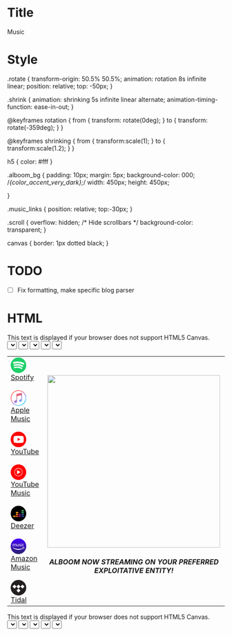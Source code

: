 
# Title
Music

# Style
.rotate {
transform-origin: 50.5% 50.5%;
animation: rotation 8s infinite linear;
position: relative;
top: -50px;
}

.shrink {
animation: shrinking 5s infinite linear alternate;
animation-timing-function: ease-in-out;
}

@keyframes rotation {
from {
transform: rotate(0deg);
}
to {
transform: rotate(-359deg);
}
}

@keyframes shrinking {
from {
transform:scale(1);
}
to {
transform:scale(1.2);
}
}

h5 { color: #fff }

.alboom_bg {
padding: 10px;
margin: 5px;
background-color: 000; /*{color_accent_very_dark};*/
width: 450px;
height: 450px;

}

.music_links {
position: relative;
top:-30px;
}

.scroll {
  overflow: hidden; /* Hide scrollbars */
  background-color: transparent;
}

canvas {
    border: 1px dotted black;
}

# TODO
- [ ] Fix formatting, make specific blog parser

# HTML
<script src="https://cdn.jsdelivr.net/npm/@tonaljs/tonal/browser/tonal.min.js"></script>
<script>
  console.log(Tonal.Key.minorKey("Ab"));
</script>
<canvas id="canvas" width="900" height="200">
            This text is displayed if your browser does not support HTML5 Canvas.
</canvas>
<br />
<select id="selectKey">
</select>

<select id="selectScale">
</select>

<select id="selectRoot">
</select>

<select id="selectArp">
</select>

<select id="selectTuning">
</select>

<table class="container">
<tr class="table-row">
<td class="table-cell">
	
	
<div class="music_links">
   <a href="https://open.spotify.com/album/61iNqab7vq1ZEKf9eAYiKU" target="_blank" rel="noopener noreferrer" aria-label="Listen to Monk's Evil Lair by Monk's Evil Lair on Spotify" data-test-id="link" class="css-1spf6ft">
      <div class="css-u4eldh">
         <svg width="36" height="36" viewBox="0 0 45 45">
            <path style="fill:#1dd069" d="M45.71,23.22a22.5,22.5,0,1,0-6.59,15.91,22.5,22.5,0,0,0,6.59-15.91Z" transform="translate(-0.71 -0.73)"></path>
            <path style="fill:#fff" d="M38.46,16.7a25.43,25.43,0,0,0-2.34-1.21q-1.18-.53-2.44-1A37.88,37.88,0,0,0,27.5,13a46.8,46.8,0,0,0-6.33-.59q-1.3,0-2.6,0t-2.6.16c-.83.08-1.64.17-2.43.29s-1.61.27-2.41.46l-1,.24c-.32.09-.66.18-1,.28A2.44,2.44,0,0,0,8,14.74a2.53,2.53,0,0,0,1.37,3.86,2.46,2.46,0,0,0,.72.1,2.84,2.84,0,0,0,.71-.1l.23-.06c.56-.15,1.11-.3,1.67-.42.86-.19,1.73-.33,2.6-.43s1.77-.18,2.65-.22,1.55-.06,2.32-.05,1.54,0,2.32.08,1.49.11,2.23.2,1.46.19,2.19.32c1.06.19,2.1.41,3.12.69a27.65,27.65,0,0,1,3,1q.75.3,1.46.65c.47.23.94.48,1.42.75a2.58,2.58,0,0,0,1.27.34,2.51,2.51,0,0,0,2.19-1.27,2.57,2.57,0,0,0,.33-1.26v-.06s0-.07,0-.13a3,3,0,0,0-.05-.36,2.45,2.45,0,0,0-.45-1,2.73,2.73,0,0,0-.8-.69Z" transform="translate(-0.71 -0.73)"></path>
            <path style="fill:#fff" d="M29.87,21.55a33.53,33.53,0,0,0-5.77-1.3A34.39,34.39,0,0,0,18.19,20c-.94,0-1.86.11-2.77.22s-1.82.27-2.74.47l-1.11.27-1.08.31A2.08,2.08,0,0,0,9.43,22,2.22,2.22,0,0,0,9,23.23a2.15,2.15,0,0,0,.35,1.25,2.18,2.18,0,0,0,1,.83,2.15,2.15,0,0,0,.78.16,2.51,2.51,0,0,0,.75-.11,24.79,24.79,0,0,1,3.61-.78,28.69,28.69,0,0,1,3.87-.27c1,0,2,0,2.91.14s1.87.22,2.81.4a28.37,28.37,0,0,1,3.54.9A23.34,23.34,0,0,1,32,27.12c.35.18.69.37,1,.57l.38.21a2.25,2.25,0,0,0,1.64.24,2.15,2.15,0,0,0,1.33-1,2.23,2.23,0,0,0,.25-1.67,2.14,2.14,0,0,0-1-1.33h0L35.38,24a25.6,25.6,0,0,0-2.69-1.39,27.9,27.9,0,0,0-2.82-1.07Z" transform="translate(-0.71 -0.73)"></path>
            <path style="fill:#fff" d="M24.13,27.42a30.78,30.78,0,0,0-4.36-.34h0l-.91,0c-.69,0-1.39.07-2,.12-.88.07-1.76.19-2.64.33s-1.75.31-2.61.51l-.22.06h0l-.25.08a1.79,1.79,0,0,0-.92.82A1.88,1.88,0,0,0,10,30.27a1.79,1.79,0,0,0,1.78,1.47l.4,0,.35-.07q1.55-.34,3.12-.56c1-.14,2.09-.23,3.15-.28q1.22,0,2.44,0t2.42.25a21.3,21.3,0,0,1,3.8.93A19.6,19.6,0,0,1,31,33.66h0l.06,0,.36.2a1.84,1.84,0,0,0,1.85-3.14,3.57,3.57,0,0,0-.36-.24l0,0h0a22.77,22.77,0,0,0-2.16-1.14,23.32,23.32,0,0,0-2.27-.9,25.39,25.39,0,0,0-4.26-1Z" transform="translate(-0.71 -0.73)"></path>
         </svg>
         <div class="css-2b3un8">Spotify</div>
      </div>
   </a>
   </br><a href="https://geo.music.apple.com/mx/album/_/1551482411?mt=1&amp;app=music&amp;ls=1&amp;at=1000lHKX" target="_blank" rel="noopener noreferrer" aria-label="Listen to Monk's Evil Lair by Monk's Evil Lair on Apple Music" data-test-id="link" class="css-1spf6ft">
      <div class="css-u4eldh">
         <svg width="36" height="36" viewBox="0 0 40 40">
            <path d="M20 40C31.0457 40 40 31.0457 40 20C40 8.9543 31.0457 4.47165e-06 20 4.47165e-06C8.95431 4.47165e-06 -8.53819e-06 8.9543 -8.53819e-06 20C-8.53819e-06 31.0457 8.95431 40 20 40Z" fill="url(#paint0_linear_apple-music-icon-circle-apple-music-circle-icon)"></path>
            <g opacity="0.192" filter="url(#filter0_f-apple-music-circle-icon)">
               <path d="M61.9713 2.26772e-07C45.5355 0.000108324 29.7729 6.52924 18.1511 18.1511C6.52924 29.7729 0.000108324 45.5355 2.26772e-07 61.9713C0.000107682 78.407 6.52924 94.1696 18.1511 105.791C29.7729 117.413 45.5355 123.942 61.9713 123.943C78.407 123.942 94.1696 117.413 105.791 105.791C117.413 94.1696 123.942 78.407 123.943 61.9713C123.942 45.5355 117.413 29.7729 105.791 18.1511C94.1696 6.52924 78.407 0.000107682 61.9713 2.26772e-07V2.26772e-07ZM93.0307 12.2988C94.4959 12.2975 95.572 13.1197 95.9905 14.5618C96.1364 15.0642 96.1721 24.2661 96.1346 51.2079L96.0851 87.1831L95.7071 88.5248C94.4242 93.0876 91.2913 96.3176 86.8536 97.65C83.7175 98.5916 79.1347 98.9411 76.8839 98.4106C74.8804 97.9384 73.4284 97.1012 71.8394 95.5028C69.5281 93.1778 68.5033 90.8026 68.498 87.763C68.4956 86.0628 68.7969 84.7828 69.6024 83.0752C70.7413 80.6608 72.2152 79.2073 74.8689 77.8807C76.9938 76.8185 78.8933 76.2679 84.4429 75.1087C88.0903 74.3468 88.9785 74.02 89.6894 73.1752C90.6669 72.0135 90.6454 72.445 90.5953 54.0366C90.5519 38.0433 90.5342 37.1645 90.2433 36.7205C89.8119 36.0622 88.9128 35.7224 87.9626 35.8583C86.9533 36.0025 51.0662 43.2637 50.1709 43.5047C49.176 43.7726 48.4558 44.5638 48.2244 45.6425C48.088 46.279 48.034 53.3359 48.0331 70.7126C48.0319 97.4009 48.0536 96.7956 46.9866 99.6319C46.6821 100.441 46.1363 101.556 45.7736 102.11C44.857 103.509 43.0949 105.211 41.7248 106.022C38.4476 107.961 32.0395 108.958 28.6169 108.061C24.9907 107.111 22.297 104.643 21.0827 101.159C20.5008 99.4899 20.3639 96.7434 20.7721 94.9087C21.1993 92.9886 22.1877 91.1594 23.5217 89.8193C25.8713 87.4589 28.6485 86.3616 36.1264 84.8386C37.7406 84.5098 39.4056 84.1276 39.8268 83.9894C40.7154 83.6977 41.6791 82.7819 42.1134 81.8161C42.3989 81.1813 42.4203 79.6312 42.4996 52.9689L42.5835 24.7925L42.9756 23.9965C43.4386 23.0563 44.4146 22.171 45.3992 21.7984C46.0355 21.5577 83.3052 13.9608 89.628 12.7831C91.0577 12.5167 92.5889 12.2992 93.0307 12.2988H93.0307Z" transform="translate(3.75378 3.72998) scale(0.264583)" fill="black"></path>
            </g>
            <path d="M69.2409 0C50.8771 0 33.2654 7.29501 20.2802 20.2802C7.29501 33.2654 0 50.8771 0 69.2409C0 87.6048 7.29501 105.216 20.2802 118.202C33.2654 131.187 50.8771 138.482 69.2409 138.482C78.3338 138.482 87.3376 136.691 95.7383 133.211C104.139 129.732 111.772 124.631 118.202 118.202C124.631 111.772 129.732 104.139 133.211 95.7383C136.691 87.3376 138.482 78.3338 138.482 69.2409C138.482 60.1481 136.691 51.1443 133.211 42.7436C129.732 34.3429 124.631 26.7098 118.202 20.2802C111.772 13.8506 104.139 8.75034 95.7383 5.27065C87.3376 1.79097 78.3338 0 69.2409 0V0ZM100.3 19.5685C101.766 19.5672 102.842 20.3894 103.26 21.8315C103.406 22.3339 103.442 31.5358 103.404 58.4776L103.355 94.4528L102.977 95.7945C101.694 100.357 98.5609 103.587 94.1232 104.92C90.9872 105.861 86.4043 106.211 84.1535 105.68C82.1501 105.208 80.698 104.371 79.1091 102.772C76.7978 100.447 75.773 98.0723 75.7677 95.0327C75.7654 93.3325 76.0666 92.0525 76.872 90.3449C78.0109 87.9305 79.4849 86.4769 82.1386 85.1504C84.2635 84.0882 86.163 83.5375 91.7126 82.3783C95.36 81.6165 96.2482 81.2897 96.9591 80.4449C97.9366 79.2832 97.9151 79.7147 97.865 61.3063C97.8215 45.313 97.8039 44.4342 97.513 43.9902C97.0816 43.3319 96.1825 42.9921 95.2323 43.128C94.2229 43.2722 58.3358 50.5333 57.4406 50.7744C56.4456 51.0423 55.7254 51.8335 55.4941 52.9122C55.3576 53.5487 55.3037 60.6056 55.3028 77.9823C55.3016 104.671 55.3233 104.065 54.2563 106.902C53.9518 107.711 53.406 108.826 53.0433 109.38C52.1266 110.778 50.3646 112.481 48.9945 113.291C45.7172 115.23 39.3092 116.228 35.8866 115.331C32.2603 114.381 29.5667 111.912 28.3524 108.429C27.7705 106.76 27.6336 104.013 28.0417 102.178C28.4689 100.258 29.4574 98.4291 30.7913 97.089C33.1409 94.7285 35.9181 93.6313 43.3961 92.1083C45.0103 91.7795 46.6753 91.3973 47.0965 91.2591C47.985 90.9674 48.9488 90.0516 49.3831 89.0858C49.6685 88.451 49.6899 86.9009 49.7693 60.2386L49.8531 32.0622L50.2453 31.2661C50.7083 30.326 51.6843 29.4407 52.6689 29.0681C53.3051 28.8274 90.5748 21.2305 96.8976 20.0528C98.3274 19.7864 99.8585 19.5689 100.3 19.5685Z" transform="translate(1.67999 1.68018) scale(0.264583)" fill="white"></path>
            <defs>
               <filter id="filter0_f-apple-music-circle-icon" x="1.70421" y="1.68041" width="36.8923" height="36.8923" filterUnits="userSpaceOnUse" color-interpolation-filters="sRGB">
                  <feFlood flood-opacity="0" result="BackgroundImageFix"></feFlood>
                  <feBlend mode="normal" in="SourceGraphic" in2="BackgroundImageFix" result="shape"></feBlend>
                  <feGaussianBlur stdDeviation="1.02479" result="effect1_foregroundBlur"></feGaussianBlur>
               </filter>
               <linearGradient id="paint0_linear_apple-music-icon-circle-apple-music-circle-icon" x2="1" gradientUnits="userSpaceOnUse" gradientTransform="translate(24.8821 -7.03194) scale(37.2822) rotate(52.3873)">
                  <stop stop-color="#FF5E50"></stop>
                  <stop offset="0.249038" stop-color="#FE5C6C"></stop>
                  <stop offset="0.376518" stop-color="#E3658A"></stop>
                  <stop offset="0.496954" stop-color="#B87EB0"></stop>
                  <stop offset="0.626674" stop-color="#916CFF"></stop>
                  <stop offset="0.762798" stop-color="#70BCFB" stop-opacity="0.919192"></stop>
                  <stop offset="1" stop-color="#21C7FE"></stop>
               </linearGradient>
            </defs>
         </svg>
         <div class="css-2b3un8">Apple Music</div>
      </div>
   </a>
   </br><a href="https://www.youtube.com/playlist?list=OLAK5uy_ktuVyUkuKQ35FYBVzZ4iXZALGUHZdCKjE" target="_blank" rel="noopener noreferrer" aria-label="Listen to Monk's Evil Lair by Monk's Evil Lair on YouTube" data-test-id="link" class="css-1spf6ft">
      <div class="css-u4eldh">
         <svg width="36" height="36" viewBox="0 0 45 45">
            <defs>
               <style>.youtube-icon-circle-1{fill:red;}.youtube-icon-circle-2{fill:#fff;}</style>
            </defs>
            <circle class="youtube-icon-circle-1" cx="22.5" cy="22.5" r="22.5"></circle>
            <path id="lozenge-path-YouTubeCircleIcon-youtube-circle-icon" class="youtube-icon-circle-2" d="M37.12,16a3.71,3.71,0,0,0-2.61-2.61C32.2,12.73,23,12.73,23,12.73s-9.24,0-11.55.62A3.71,3.71,0,0,0,8.79,16a38.56,38.56,0,0,0-.62,7.11,38.56,38.56,0,0,0,.62,7.11,3.71,3.71,0,0,0,2.61,2.61c2.31.62,11.55.62,11.55.62s9.24,0,11.55-.62a3.71,3.71,0,0,0,2.61-2.61,38.56,38.56,0,0,0,.62-7.11A38.56,38.56,0,0,0,37.12,16Z" transform="translate(0 -0.58)"></path>
            <polygon id="play-polygon-YouTubeCircleIcon-youtube-circle-icon" class="youtube-icon-circle-1" points="20 26.93 27.68 22.5 20 18.07 20 26.93"></polygon>
         </svg>
         <div class="css-2b3un8">YouTube</div>
      </div>
   </a>
   </br><a href="https://music.youtube.com/playlist?list=OLAK5uy_ktuVyUkuKQ35FYBVzZ4iXZALGUHZdCKjE" target="_blank" rel="noopener noreferrer" aria-label="Listen to Monk's Evil Lair by Monk's Evil Lair on YouTube Music" data-test-id="link" class="css-1spf6ft">
      <div class="css-u4eldh">
         <svg width="36" height="36" viewBox="0 0 40 40">
            <rect width="40" height="40" fill="black" fill-opacity="0"></rect>
            <rect width="40" height="40" fill="black" fill-opacity="0"></rect>
            <path d="M20 40C31.0457 40 40 31.0457 40 20C40 8.9543 31.0457 0 20 0C8.9543 0 0 8.9543 0 20C0 31.0457 8.9543 40 20 40Z" fill="#FF0000"></path>
            <rect width="20.9091" height="20.9091" fill="black" fill-opacity="0" transform="translate(9.54541 9.54541)"></rect>
            <path d="M20 10.4636C25.259 10.4636 29.5363 14.7409 29.5363 20C29.5363 25.259 25.259 29.5363 20 29.5363C14.7409 29.5363 10.4636 25.259 10.4636 20C10.4636 14.7409 14.7409 10.4636 20 10.4636ZM20 9.54541C14.225 9.54541 9.54541 14.225 9.54541 20C9.54541 25.775 14.225 30.4545 20 30.4545C25.775 30.4545 30.4545 25.775 30.4545 20C30.4545 14.225 25.775 9.54541 20 9.54541Z" fill="white"></path>
            <path d="M16.3636 25.2275L25.2273 19.7729L16.3636 14.7729V25.2275Z" fill="white"></path>
         </svg>
         <div class="css-2b3un8">YouTube Music</div>
      </div>
   </a>
   </br><a href="https://www.deezer.com/album/204041532" target="_blank" rel="noopener noreferrer" aria-label="Listen to Monk's Evil Lair by Monk's Evil Lair on Deezer" data-test-id="link" class="css-1spf6ft">
      <div class="css-u4eldh">
         <svg width="36" height="36" viewBox="0 0 80 80">
            <circle cx="40" cy="40" r="40" fill="#000000"></circle>
            <path d="M67.3882 22H55.6279V28.8807H67.3882V22Z" fill="#40AB5D"></path>
            <path d="M67.3882 31.54H55.6279V38.4207H67.3882V31.54Z" fill="url(#paint0_linear-deezer-circle-icon)"></path>
            <path d="M67.3882 41.0791H55.6279V47.9598H67.3882V41.0791Z" fill="url(#paint1_linear-deezer-circle-icon)"></path>
            <path d="M24.7602 50.6191H13V57.4998H24.7602V50.6191Z" fill="url(#paint2_linear-deezer-circle-icon)"></path>
            <path d="M38.9604 50.6191H27.2002V57.4998H38.9604V50.6191Z" fill="url(#paint3_linear-deezer-circle-icon)"></path>
            <path d="M53.188 50.6191H41.4277V57.4998H53.188V50.6191Z" fill="url(#paint4_linear-deezer-circle-icon)"></path>
            <path d="M67.3882 50.6191H55.6279V57.4998H67.3882V50.6191Z" fill="url(#paint5_linear-deezer-circle-icon)"></path>
            <path d="M53.188 41.0791H41.4277V47.9598H53.188V41.0791Z" fill="url(#paint6_linear-deezer-circle-icon)"></path>
            <path d="M38.9604 41.0791H27.2002V47.9598H38.9604V41.0791Z" fill="url(#paint7_linear-deezer-circle-icon)"></path>
            <path d="M38.9604 31.54H27.2002V38.4207H38.9604V31.54Z" fill="url(#paint8_linear-deezer-circle-icon)"></path>
            <defs>
               <linearGradient id="paint0_linear-deezer-circle-icon" x1="61.5656" y1="38.4802" x2="61.4551" y2="31.439" gradientUnits="userSpaceOnUse">
                  <stop stop-color="#358C7B"></stop>
                  <stop offset="0.5256" stop-color="#33A65E"></stop>
               </linearGradient>
               <linearGradient id="paint1_linear-deezer-circle-icon" x1="55.455" y1="47.6065" x2="67.5664" y2="41.4354" gradientUnits="userSpaceOnUse">
                  <stop stop-color="#222B90"></stop>
                  <stop offset="1" stop-color="#367B99"></stop>
               </linearGradient>
               <linearGradient id="paint2_linear-deezer-circle-icon" x1="13.0022" y1="54.0622" x2="24.7525" y2="54.0622" gradientUnits="userSpaceOnUse">
                  <stop stop-color="#FF9900"></stop>
                  <stop offset="1" stop-color="#FF8000"></stop>
               </linearGradient>
               <linearGradient id="paint3_linear-deezer-circle-icon" x1="27.2133" y1="54.0622" x2="38.9637" y2="54.0622" gradientUnits="userSpaceOnUse">
                  <stop stop-color="#FF8000"></stop>
                  <stop offset="1" stop-color="#CC1953"></stop>
               </linearGradient>
               <linearGradient id="paint4_linear-deezer-circle-icon" x1="41.4244" y1="54.0622" x2="53.1748" y2="54.0622" gradientUnits="userSpaceOnUse">
                  <stop stop-color="#CC1953"></stop>
                  <stop offset="1" stop-color="#241284"></stop>
               </linearGradient>
               <linearGradient id="paint5_linear-deezer-circle-icon" x1="55.6216" y1="54.0622" x2="67.372" y2="54.0622" gradientUnits="userSpaceOnUse">
                  <stop stop-color="#222B90"></stop>
                  <stop offset="1" stop-color="#3559A6"></stop>
               </linearGradient>
               <linearGradient id="paint6_linear-deezer-circle-icon" x1="40.9606" y1="46.3746" x2="53.6386" y2="42.6673" gradientUnits="userSpaceOnUse">
                  <stop stop-color="#CC1953"></stop>
                  <stop offset="1" stop-color="#241284"></stop>
               </linearGradient>
               <linearGradient id="paint7_linear-deezer-circle-icon" x1="26.7951" y1="42.2303" x2="39.3819" y2="46.8116" gradientUnits="userSpaceOnUse">
                  <stop offset="0.00266984" stop-color="#FFCC00"></stop>
                  <stop offset="0.9999" stop-color="#CE1938"></stop>
               </linearGradient>
               <linearGradient id="paint8_linear-deezer-circle-icon" x1="28.2009" y1="30.4707" x2="37.976" y2="39.4908" gradientUnits="userSpaceOnUse">
                  <stop offset="0.00266984" stop-color="#FFD100"></stop>
                  <stop offset="1" stop-color="#FD5A22"></stop>
               </linearGradient>
            </defs>
         </svg>
         <div class="css-2b3un8">Deezer</div>
      </div>
   </a>
   </br><a href="https://music.amazon.com/albums/B08VGVDP4L?do=play" target="_blank" rel="noopener noreferrer" aria-label="Listen to Monk's Evil Lair by Monk's Evil Lair on Amazon Music" data-test-id="link" class="css-1spf6ft">
      <div class="css-u4eldh">
         <svg width="36" height="36" viewBox="0 0 80 80">
            <path d="M80 40.0593C80.014 30.8026 76.8168 21.8275 70.9535 14.6642C65.0902 7.50095 56.9238 2.59302 47.8465 0.777183C38.7693 -1.03866 29.3432 0.350008 21.1753 4.70643C13.0074 9.06285 6.60339 16.1173 3.05511 24.6671C-0.493172 33.2169 -0.966062 42.7327 1.71706 51.5921C4.40019 60.4515 10.0732 68.1061 17.7689 73.2508C25.4647 78.3955 34.7066 80.7119 43.9192 79.8049C53.1318 78.8979 61.7446 74.8238 68.2892 68.2771C75.7728 60.7911 79.9839 50.6442 80 40.0593Z" fill="url(#paint0_linear-amazon-circle-icon)"></path>
            <path fill-rule="evenodd" clip-rule="evenodd" d="M55.4853 23.0322C55.4269 23.0473 55.3791 23.0831 55.3791 23.1117C55.3791 23.1402 55.3296 23.1794 55.2691 23.1984C54.8033 23.3457 54.3703 24.4278 54.6422 24.7648C54.6727 24.8025 54.7165 24.9217 54.7397 25.0297C54.7628 25.1377 54.8033 25.2261 54.8294 25.2261C54.8555 25.2261 54.9828 25.3099 55.1122 25.4123C55.5604 25.7668 57.0783 25.5629 57.0783 25.1481C57.0783 25.1218 57.1358 25.0229 57.206 24.9283C57.3961 24.6722 57.3596 23.7053 57.1542 23.5623C57.0791 23.5099 57.0167 23.4346 57.0155 23.3949C57.0084 23.1593 55.9559 22.9097 55.4853 23.0322ZM16.57 27.5836C16.4364 27.6091 16.1497 27.6629 15.9327 27.7031C15.5427 27.7751 14.582 28.0688 14.3723 28.1798C14.3127 28.2113 14.0868 28.3249 13.8703 28.432C13.654 28.5391 13.4082 28.6766 13.3241 28.7373C12.8003 29.1163 12.6836 29.079 12.6165 28.5112C12.5602 28.034 12.498 28.0053 11.5186 28.0053H10.7119L10.5917 28.2017C10.474 28.3938 10.4714 28.5222 10.4711 34.0812L10.4709 39.7643L10.6412 39.9267C10.8994 40.1731 12.4678 40.1797 12.7321 39.9356L12.8984 39.7822V35.1666V30.5511L13.0688 30.4304C13.1626 30.3639 13.3537 30.2639 13.4936 30.2082C13.6335 30.1525 13.748 30.0848 13.748 30.0578C13.748 30.0309 13.8368 29.9896 13.9453 29.9664C14.0537 29.9431 14.2381 29.8765 14.3549 29.8185C14.4717 29.7605 14.7038 29.6937 14.8707 29.6703C15.0376 29.6469 15.2911 29.5891 15.4342 29.5416C16.4029 29.2205 17.9938 29.7664 17.9964 30.4209C17.9967 30.4713 18.0445 30.5943 18.1026 30.694C18.1998 30.8606 18.2109 31.2359 18.2388 35.3281C18.263 38.8661 18.2854 39.7971 18.3479 39.8595C18.5019 40.013 20.3002 39.9979 20.4842 39.8417L20.636 39.713L20.6522 35.1437L20.6686 30.5743L20.8203 30.4343C20.9039 30.3571 21.0603 30.2642 21.1682 30.2275C21.2761 30.191 21.4293 30.1111 21.5089 30.0499C21.5886 29.9887 21.6981 29.9387 21.7526 29.9387C21.8069 29.9387 21.9491 29.8866 22.0682 29.823C22.1874 29.7594 22.4191 29.6881 22.5831 29.6646C22.7473 29.641 22.977 29.582 23.0938 29.5332C23.2277 29.4774 23.5416 29.441 23.9434 29.435C25.0646 29.4178 25.5592 29.7606 25.8905 30.7846L26.0371 31.2377L26.0674 35.5376C26.0841 37.9025 26.1205 39.8601 26.1481 39.8878C26.2803 40.0196 28.0992 39.9822 28.2239 39.845C28.3441 39.7128 28.386 31.3817 28.2726 30.1852C28.108 28.4489 25.9171 27.1368 24.0189 27.6378C23.8939 27.6709 23.6051 27.7271 23.3769 27.7629C23.1487 27.7987 22.9029 27.8645 22.8307 27.9093C22.7585 27.954 22.6103 28.0068 22.5015 28.0268C22.2539 28.0721 21.2128 28.5746 20.8484 28.8246C20.3186 29.1882 20.3146 29.1889 20.0833 28.9658C19.9701 28.8565 19.8774 28.7426 19.8774 28.7125C19.8774 28.6307 19.2581 28.0727 19.1188 28.029C19.052 28.0082 18.9554 27.9546 18.9041 27.9099C18.8195 27.8361 18.4361 27.7235 17.7837 27.5804C17.4951 27.5171 16.9087 27.5186 16.57 27.5836ZM47.7756 27.6688C47.6159 27.7147 47.3155 27.7718 47.1081 27.7955C46.9008 27.8192 46.6356 27.8875 46.5188 27.947C46.402 28.0065 46.1426 28.1322 45.9423 28.2263C45.568 28.4021 44.8278 29.0432 44.6697 29.3288C44.2628 30.0632 44.0819 30.8893 44.2056 31.4492C44.425 32.4428 44.778 33.039 45.4419 33.5364C45.617 33.6675 45.7963 33.8089 45.8405 33.8505C45.8845 33.8922 45.9559 33.9264 45.9992 33.9264C46.0423 33.9264 46.1474 33.9811 46.2327 34.0478C46.3178 34.1144 46.4786 34.1862 46.5898 34.207C46.7009 34.228 46.8329 34.2795 46.8829 34.3218C46.933 34.364 47.0944 34.4304 47.2416 34.4694C47.3888 34.5085 47.5663 34.5763 47.6361 34.6201C47.7058 34.6641 47.8585 34.7198 47.9753 34.7441C48.0921 34.7685 48.2828 34.8392 48.3992 34.9011C48.5156 34.9632 48.6603 35.0139 48.721 35.0139C48.7817 35.0139 48.9322 35.066 49.0557 35.1298C49.179 35.1935 49.3483 35.2769 49.4318 35.3151C50.3708 35.745 50.693 36.3378 50.4584 37.2041C50.3289 37.6829 49.8138 38.2765 49.528 38.2765C49.4565 38.2765 49.3306 38.3241 49.2481 38.3823C49.1161 38.4752 48.9369 38.488 47.7629 38.488C46.6625 38.488 46.3674 38.4694 46.0846 38.3823C45.896 38.3241 45.6713 38.2765 45.5855 38.2765C45.4994 38.2765 45.2479 38.2086 45.0262 38.1255C44.5826 37.9593 44.2396 37.9352 44.0762 38.0586C43.8022 38.2655 44.0354 39.6057 44.3453 39.6057C44.3839 39.6057 44.4587 39.642 44.5115 39.6861C45.1054 40.1847 48.4085 40.5725 49.298 40.248C49.4413 40.1957 49.7005 40.1343 49.8739 40.1113C50.0473 40.0885 50.2714 40.0198 50.3718 39.9587C50.4723 39.8977 50.5954 39.8473 50.6455 39.8465C50.7409 39.8452 51.2138 39.5545 51.3789 39.3961C51.4317 39.3452 51.4963 39.3037 51.5224 39.3037C51.6101 39.3037 52.0425 38.82 52.2401 38.5013C53.0391 37.211 52.9024 35.5968 51.9069 34.5676C51.61 34.2606 51.5164 34.1942 51.0855 33.9853C50.9436 33.9166 50.8276 33.8344 50.8276 33.8027C50.8276 33.7711 50.7771 33.7451 50.7153 33.7451C50.6534 33.7451 50.4745 33.6771 50.3175 33.5941C50.1606 33.511 49.9858 33.4421 49.9293 33.4411C49.8725 33.4402 49.6897 33.3723 49.5228 33.2906C49.3559 33.2089 49.1851 33.1418 49.1434 33.1415C49.1015 33.1412 48.9653 33.0866 48.8407 33.0201C48.7163 32.9536 48.5729 32.8991 48.5224 32.8988C48.4719 32.8986 48.3485 32.8444 48.2484 32.7784C48.1483 32.7124 48.0181 32.6582 47.9589 32.658C47.6579 32.6568 46.627 31.9401 46.546 31.6756C46.5232 31.6009 46.46 31.4894 46.4055 31.4277C46.0019 30.9711 46.4824 29.9399 47.2838 29.5422L47.6415 29.3647L48.9159 29.3658C49.9804 29.3667 50.2206 29.3832 50.3736 29.4659C50.4745 29.5203 50.7067 29.5927 50.8895 29.6264C51.0724 29.6602 51.304 29.7306 51.4041 29.7827C51.8899 30.0357 51.9882 29.9155 51.9676 29.0945C51.9521 28.4834 51.9374 28.4038 51.8289 28.3441C51.7621 28.3073 51.6933 28.2585 51.676 28.2357C51.6239 28.1672 51.3153 28.0657 51.1592 28.0657C51.079 28.0657 50.9101 28.0142 50.7839 27.9511C50.6364 27.8775 50.3576 27.823 50.0028 27.7987C49.6994 27.7778 49.358 27.734 49.2443 27.7013C48.8783 27.5961 48.0891 27.5788 47.7756 27.6688ZM64.3607 27.8165C64.0476 27.8419 63.7852 27.8973 63.6931 27.9576C63.6097 28.0121 63.4377 28.0757 63.3108 28.0988C63.1841 28.1218 63.0473 28.1736 63.0068 28.2139C62.9664 28.2541 62.8538 28.307 62.7567 28.3311C62.6595 28.3554 62.5128 28.428 62.4306 28.4924C62.3483 28.5568 62.2474 28.6095 62.2063 28.6095C62.1094 28.6095 60.9016 29.7685 60.9016 29.8617C60.9016 29.9007 60.8665 29.9544 60.8236 29.981C60.7524 30.0251 60.591 30.3333 60.241 31.0933C60.1703 31.2465 60.1126 31.429 60.1126 31.4989C60.1126 31.5688 60.0541 31.7697 59.9823 31.9454C59.7321 32.5592 59.7576 35.8198 60.0167 36.3129C60.0691 36.4126 60.112 36.557 60.1123 36.6339C60.1126 36.7623 60.3441 37.3373 60.4816 37.5515C60.5136 37.6014 60.5836 37.7373 60.6368 37.8536C60.7752 38.1557 61.4955 39.0016 61.6143 39.0016C61.6459 39.0016 61.751 39.0695 61.848 39.1526C61.9449 39.2355 62.0541 39.3035 62.0907 39.3037C62.1273 39.3037 62.2053 39.3565 62.2638 39.421C62.3225 39.4857 62.4478 39.5553 62.5422 39.576C62.6366 39.5967 62.7446 39.6505 62.7821 39.6955C62.8197 39.7406 62.9651 39.7967 63.1049 39.8199C63.2448 39.8432 63.4959 39.916 63.6628 39.982C63.997 40.1139 66.6935 40.1527 67.1523 40.0322C68.3569 39.7159 68.5481 39.54 68.5481 38.7492C68.5481 38.0229 68.3006 37.8717 67.5771 38.1557C67.4078 38.2222 67.1268 38.2771 66.9528 38.2777C66.7788 38.2783 66.4726 38.3021 66.2723 38.3303C65.7833 38.399 64.3836 38.2756 64.1786 38.1454C64.0952 38.0926 63.9526 38.0321 63.8615 38.0111C63.4254 37.9104 62.5615 37.0538 62.4538 36.615C62.4293 36.5153 62.3668 36.3869 62.3151 36.3297C62.2605 36.2694 62.2016 36.0407 62.1752 35.7859C62.15 35.5441 62.0989 35.2696 62.0617 35.1761C61.9634 34.9295 61.9781 33.5557 62.0849 32.9997C62.135 32.7391 62.176 32.4216 62.176 32.2939C62.176 32.0723 62.4439 31.3081 62.5815 31.1374C62.6173 31.0929 62.6636 31.001 62.6844 30.9334C62.7718 30.6485 63.5769 29.9498 63.9359 29.847C64.0193 29.8232 64.1286 29.7686 64.1786 29.7257C64.4542 29.4901 67.4977 29.4918 67.8594 29.7277C68.2691 29.9949 68.5481 29.7505 68.5481 29.1246C68.5481 28.4187 68.2827 28.0657 67.7523 28.0657C67.6584 28.0657 67.4484 28.0135 67.2858 27.9497C66.9479 27.8171 65.2878 27.7414 64.3607 27.8165ZM31.7013 27.9849C31.4628 28.0254 31.4723 27.8233 31.4664 32.9494C31.4611 37.4162 31.4746 37.9722 31.5923 38.1255C31.6178 38.1587 31.6694 38.3002 31.7069 38.44C31.7445 38.5797 31.8119 38.7304 31.8566 38.7751C31.9014 38.8197 31.9561 38.9132 31.9784 38.983C32.0123 39.0893 32.3646 39.4432 32.6939 39.7018C33.6716 40.4697 36.631 40.4681 37.7337 39.6992C37.8074 39.6477 37.9109 39.6057 37.9637 39.6057C38.0166 39.6057 38.1524 39.5378 38.2654 39.4547C38.3785 39.3716 38.5103 39.3037 38.5584 39.3037C38.6063 39.3037 38.6905 39.2561 38.7453 39.1979C38.8002 39.1398 38.9882 39.0171 39.1633 38.9254L39.4816 38.7585L39.5411 38.9143C39.5738 38.9997 39.6005 39.162 39.6005 39.2745C39.6005 39.5985 39.7149 39.7801 39.966 39.855C40.2742 39.9468 41.4943 39.9021 41.625 39.7941C41.7407 39.6985 41.7799 28.3071 41.6653 28.1262C41.5801 27.9917 39.6257 27.9579 39.4488 28.0878C39.3297 28.1751 39.3268 28.2647 39.2971 32.7793L39.2668 37.3817L38.6902 37.6698C37.8526 38.0882 37.5789 38.2034 37.3161 38.2477C37.1875 38.2694 36.971 38.3274 36.8352 38.3765C36.2286 38.5958 34.9302 38.4051 34.4478 38.0256C33.7714 37.4938 33.7558 37.3727 33.7165 32.3434C33.6904 29.0054 33.6672 28.1159 33.6049 28.0537C33.526 27.9751 32.0695 27.9225 31.7013 27.9849ZM55.0462 28.0861C54.8673 28.2189 54.8098 39.5947 54.987 39.7897C55.1095 39.9245 56.7269 39.9699 56.9609 39.8453C57.1303 39.755 57.1472 28.2583 56.978 28.1185C56.8251 27.9919 55.2098 27.9648 55.0462 28.0861ZM64.8158 44.5029C64.5488 44.5278 64.0846 44.5917 63.7842 44.6445C63.4838 44.6976 63.1329 44.7411 63.0043 44.7411C62.876 44.7412 62.6848 44.7806 62.5795 44.8287C62.4744 44.8767 62.2267 44.9447 62.029 44.9796C61.8313 45.0146 61.6069 45.0841 61.5304 45.1339C61.454 45.1839 61.3317 45.2247 61.2587 45.2247C61.044 45.2247 59.4669 45.9938 59.214 46.2219C58.3788 46.9749 58.7857 47.2817 60.1733 46.9451C61.4732 46.6299 65.7982 46.6514 66.4067 46.9761C66.5321 47.043 66.66 47.0977 66.6908 47.0977C66.7475 47.0977 67.0893 47.4525 67.0942 47.5164C67.0957 47.5353 67.1215 47.6732 67.1515 47.8227C67.229 48.2091 67.1104 49.5228 66.9648 49.8906C66.901 50.0517 66.8489 50.272 66.8489 50.38C66.8489 50.4881 66.7936 50.6842 66.726 50.8157C66.6584 50.9474 66.5861 51.1639 66.565 51.2968C66.544 51.4297 66.4765 51.6332 66.4148 51.749C66.3532 51.8649 66.3018 52.0144 66.3007 52.0813C66.2998 52.1483 66.2317 52.339 66.1496 52.5052C66.0675 52.6713 65.9998 52.8617 65.9994 52.9281C65.9989 52.9946 65.9442 53.1305 65.8779 53.2302C65.8116 53.3299 65.7569 53.4658 65.7566 53.5323C65.7563 53.5988 65.7016 53.7421 65.635 53.851C65.5682 53.9598 65.5137 54.0836 65.5137 54.1261C65.5137 54.1687 65.4438 54.3431 65.3584 54.5138C65.2472 54.736 65.2083 54.8982 65.2218 55.0846L65.2407 55.3449L65.5137 55.3625C65.7026 55.3748 65.8325 55.3468 65.9352 55.2719C66.1579 55.1094 67.045 54.2218 67.1832 54.0232C67.2497 53.9276 67.3594 53.7781 67.427 53.6909C67.4947 53.6036 67.62 53.4236 67.7056 53.2906C68.1154 52.6535 68.2052 52.5017 68.3478 52.2031C68.3954 52.1034 68.4602 51.9811 68.4916 51.9312C68.5232 51.8814 68.5786 51.7726 68.6147 51.6895C68.6508 51.6065 68.7461 51.4121 68.8266 51.2577C68.907 51.1033 68.9729 50.9332 68.9729 50.8799C68.9729 50.8264 69.0275 50.6813 69.0943 50.5573C69.161 50.4334 69.2156 50.2768 69.2156 50.2093C69.2156 50.1418 69.2661 49.9919 69.3279 49.8761C69.3898 49.7602 69.4596 49.5185 69.4831 49.3388C69.5065 49.1592 69.5655 48.9358 69.6139 48.8426C69.6623 48.7492 69.7301 48.3932 69.7644 48.0514C69.7987 47.7096 69.8589 47.3348 69.898 47.2185C70.1827 46.3751 69.8377 45.1379 69.2803 45.0024C69.1947 44.9815 69.0295 44.9143 68.9131 44.853C68.7967 44.7915 68.6056 44.7414 68.4883 44.7414C68.2683 44.7414 67.3603 44.5832 67.2733 44.5297C67.1867 44.4764 65.3171 44.4559 64.8158 44.5029ZM10.1402 45.7289C9.82251 46.1437 10.0009 46.4423 11.1306 47.3862C11.3186 47.5431 11.4859 47.6854 11.5026 47.7023C11.6581 47.8593 13.1773 49.0311 13.2252 49.0311C13.2387 49.0311 13.3413 49.1164 13.4534 49.2207C13.5654 49.325 13.7253 49.4536 13.8087 49.5064C13.8922 49.5593 14.1941 49.7662 14.4795 49.9662C14.765 50.1664 15.0411 50.3573 15.0931 50.3905C15.4154 50.5961 15.9731 50.9686 16.0276 51.0145C16.0631 51.0444 16.1928 51.1165 16.3158 51.1746C16.4389 51.2328 16.5396 51.3045 16.5396 51.334C16.5396 51.3634 16.5769 51.3874 16.6225 51.3874C16.668 51.3874 16.7822 51.4477 16.8763 51.5214C17.0643 51.6685 17.3062 51.8107 17.632 51.965C17.7488 52.0203 17.858 52.0866 17.8747 52.1125C17.8914 52.1383 18.0006 52.2026 18.1175 52.2555C18.2343 52.3084 18.3845 52.3854 18.4512 52.4266C18.9185 52.7151 19.0349 52.7771 19.11 52.7771C19.1567 52.7771 19.2277 52.8165 19.2679 52.8647C19.3081 52.9127 19.4404 52.9848 19.562 53.0248C19.6835 53.0647 19.8191 53.1334 19.8633 53.1773C19.9074 53.2213 20.0515 53.2862 20.1835 53.3216C20.3155 53.3569 20.4236 53.411 20.4236 53.4417C20.4236 53.4723 20.5296 53.5258 20.6592 53.5606C20.7889 53.5954 20.9273 53.6627 20.9669 53.7101C21.0065 53.7575 21.1257 53.8152 21.2319 53.838C21.338 53.861 21.4974 53.9306 21.586 53.993C21.6746 54.0552 21.7811 54.1063 21.8227 54.1063C21.896 54.1063 22.3444 54.3029 22.8023 54.5359C22.9258 54.5987 23.0634 54.6501 23.1082 54.6501C23.1529 54.6501 23.2934 54.7029 23.4206 54.7674C23.5477 54.8319 23.7284 54.9014 23.822 54.9219C23.9156 54.9425 24.0963 55.012 24.2235 55.0765C24.3506 55.141 24.5044 55.1938 24.5656 55.1938C24.6266 55.1938 24.7778 55.2449 24.9016 55.3073C25.0254 55.3696 25.2219 55.4412 25.3383 55.4663C25.4546 55.4912 25.6048 55.5464 25.672 55.5887C25.7393 55.631 25.9171 55.6853 26.0671 55.7094C26.2172 55.7335 26.4352 55.8041 26.5517 55.8663C26.6682 55.9284 26.8469 55.9793 26.9487 55.9793C27.0507 55.9793 27.237 56.0315 27.3629 56.0954C27.4887 56.1593 27.7061 56.229 27.846 56.2502C27.986 56.2715 28.237 56.3392 28.4039 56.4008C28.5707 56.4625 28.8358 56.528 28.993 56.5466C29.1501 56.5652 29.4428 56.6356 29.6434 56.7028C29.8441 56.7702 30.1041 56.8251 30.2213 56.8251C30.3385 56.8251 30.5373 56.8643 30.6632 56.912C30.789 56.9596 31.13 57.0284 31.421 57.065C31.712 57.1014 32.0534 57.167 32.1796 57.2108C32.3059 57.2546 32.6413 57.3079 32.925 57.3292C33.2087 57.3506 33.6457 57.4112 33.896 57.4638C34.1463 57.5165 34.7198 57.5829 35.1704 57.6118C35.621 57.6405 36.413 57.7086 36.9303 57.7631C37.9946 57.8752 42.5184 57.856 43.09 57.737C43.2569 57.7021 43.7951 57.6458 44.2857 57.6118C44.7765 57.5777 45.3636 57.511 45.5905 57.4639C45.8174 57.4166 46.2078 57.3598 46.4581 57.3373C46.7085 57.315 47.0635 57.2603 47.2471 57.2159C47.4306 57.1715 47.813 57.104 48.0967 57.0661C48.3804 57.0281 48.7081 56.962 48.8249 56.9189C48.9417 56.8759 49.1939 56.8217 49.3852 56.7984C49.5767 56.7753 49.8831 56.7038 50.0664 56.6396C50.2498 56.5755 50.4892 56.5218 50.5985 56.5203C50.7079 56.519 50.9065 56.4762 51.04 56.4256C51.1735 56.3749 51.4651 56.2962 51.6878 56.2509C51.9107 56.2054 52.1701 56.1294 52.2643 56.0818C52.3587 56.0343 52.5441 55.9758 52.6764 55.9519C52.8088 55.9281 52.9935 55.8692 53.0869 55.8211C53.1802 55.7729 53.3723 55.7086 53.5137 55.6781C53.8442 55.6066 54.516 55.3867 54.7115 55.286C54.795 55.2429 54.9588 55.1873 55.0756 55.1624C55.1925 55.1376 55.4041 55.0665 55.546 55.0044C55.6878 54.9425 55.9199 54.841 56.0618 54.7791C56.2037 54.717 56.4153 54.646 56.5321 54.6212C56.6489 54.5964 56.7855 54.541 56.8356 54.498C56.8856 54.4549 57.0414 54.3892 57.1819 54.3519C57.3224 54.3147 57.4524 54.2599 57.4709 54.2301C57.4894 54.2004 57.6407 54.1309 57.8073 54.0758C57.9737 54.0208 58.11 53.954 58.11 53.9273C58.11 53.9007 58.2291 53.8491 58.3746 53.8126C58.5201 53.7761 58.6722 53.7066 58.7126 53.6583C58.7529 53.6099 58.864 53.5532 58.9596 53.5323C59.0552 53.5115 59.1656 53.4554 59.2052 53.408C59.2448 53.3606 59.3832 53.2933 59.5129 53.2585C59.6425 53.2237 59.7485 53.1713 59.7485 53.142C59.7485 53.1125 59.8509 53.0558 59.9761 53.0157C60.1012 52.9758 60.2457 52.9067 60.297 52.8624C60.3482 52.818 60.4848 52.7392 60.6004 52.687C60.716 52.6351 60.9198 52.5244 61.0533 52.441C61.1868 52.3578 61.3801 52.2513 61.4829 52.2044C61.5856 52.1578 61.705 52.0771 61.7483 52.0253C61.7914 51.9735 61.8575 51.9312 61.8951 51.9311C61.9328 51.9311 62.1233 51.8206 62.3187 51.6856C62.514 51.5506 62.7325 51.4142 62.8042 51.3823C62.8758 51.3504 63.0438 51.2426 63.1773 51.1424C63.3108 51.0423 63.5187 50.8953 63.6393 50.8159C64.7438 50.088 64.936 49.3477 64.1239 48.9507C63.821 48.8029 63.1794 48.9032 62.7828 49.1607C62.6994 49.2149 62.5287 49.2772 62.4035 49.2989C62.2784 49.3208 62.176 49.3611 62.176 49.3885C62.176 49.416 62.0463 49.4732 61.8877 49.5158C61.7292 49.5584 61.5312 49.6292 61.4477 49.6734C61.261 49.772 60.6423 49.9877 60.3554 50.0541C60.2386 50.0813 60.0201 50.1606 59.8699 50.2306C59.7197 50.3005 59.5422 50.3591 59.4754 50.3609C59.4087 50.3627 59.3026 50.4029 59.2398 50.4502C59.177 50.4976 58.9722 50.5676 58.7847 50.6059C58.5971 50.6441 58.4146 50.699 58.379 50.7277C58.3433 50.7564 58.1658 50.8104 57.9845 50.8479C57.8032 50.8855 57.5935 50.9547 57.5187 51.0018C57.4439 51.0489 57.2528 51.1045 57.0939 51.1252C56.9351 51.1459 56.7096 51.2097 56.5928 51.2666C56.476 51.3237 56.2382 51.3864 56.0645 51.4059C55.8908 51.4255 55.6842 51.4835 55.6054 51.535C55.5267 51.5864 55.3275 51.6447 55.1627 51.6646C54.998 51.6845 54.713 51.7501 54.5295 51.8104C54.3459 51.8706 54.0591 51.9395 53.8922 51.9637C53.7254 51.9877 53.5205 52.0412 53.4371 52.0824C53.3537 52.1236 53.1215 52.1765 52.9213 52.1998C52.721 52.2229 52.3836 52.2943 52.1715 52.3585C51.9594 52.4226 51.6726 52.4756 51.5343 52.4763C51.3959 52.4772 51.0903 52.5287 50.8552 52.5911C50.6199 52.6534 50.2375 52.7231 50.0056 52.7461C49.7734 52.7689 49.4469 52.8248 49.2801 52.8701C49.1132 52.9154 48.6263 52.9825 48.198 53.019C47.7699 53.0558 47.3504 53.1119 47.266 53.1438C47.1817 53.1758 46.8219 53.2172 46.4668 53.2358C46.1116 53.2544 45.343 53.3239 44.7589 53.39C43.2968 53.5556 37.8024 53.5711 36.5055 53.4133C36.0549 53.3585 35.2903 53.2887 34.8063 53.2583C34.3223 53.2278 33.7352 53.1631 33.5015 53.1145C33.2679 53.0657 32.7569 52.9968 32.3659 52.9613C31.975 52.9257 31.5926 52.873 31.5163 52.8443C31.44 52.8154 31.078 52.758 30.7119 52.7167C30.3457 52.6754 29.9395 52.6041 29.8091 52.5582C29.6787 52.5124 29.4842 52.475 29.377 52.475C29.2697 52.475 28.9658 52.4183 28.7018 52.3492C28.4378 52.28 28.0716 52.2013 27.888 52.1744C27.5184 52.1202 26.6122 51.9095 26.1888 51.7791C26.0386 51.7329 25.7549 51.6669 25.5584 51.6324C25.3619 51.598 25.1699 51.5439 25.1315 51.5122C25.0932 51.4806 24.8945 51.4279 24.6898 51.395C24.4852 51.3622 24.24 51.2953 24.1449 51.2464C24.0499 51.1974 23.836 51.1373 23.6695 51.1128C23.5031 51.0882 23.2717 51.0177 23.1554 50.9559C23.039 50.8941 22.8751 50.8431 22.7912 50.8423C22.7073 50.8415 22.5223 50.7884 22.3798 50.724C22.2375 50.6598 22.019 50.5893 21.8943 50.5675C21.7697 50.5458 21.6126 50.4938 21.5454 50.4522C21.4781 50.4103 21.3279 50.3567 21.2116 50.3328C21.0952 50.3088 20.8908 50.2425 20.7573 50.1853C20.6238 50.1279 20.3917 50.0381 20.2415 49.9857C19.6627 49.7838 19.536 49.7359 19.3009 49.6311C19.1673 49.5715 18.983 49.5043 18.8911 49.4818C18.7993 49.4593 18.6227 49.3894 18.4989 49.3265C18.3751 49.2637 18.235 49.2124 18.1877 49.2124C18.1402 49.2124 18.0163 49.1608 17.9122 49.098C17.8081 49.0352 17.6361 48.9654 17.53 48.943C17.4238 48.9208 17.3067 48.8663 17.2698 48.8221C17.233 48.7778 17.1023 48.7228 16.9794 48.6999C16.8567 48.677 16.6869 48.6095 16.6024 48.55C16.5178 48.4907 16.3617 48.4233 16.2556 48.4003C16.1494 48.3775 16.03 48.3197 15.9902 48.2719C15.9505 48.2242 15.8875 48.1852 15.8504 48.1852C15.8132 48.1852 15.6459 48.1206 15.4785 48.0416C15.3112 47.9624 15.1059 47.8676 15.0224 47.8306C14.939 47.7934 14.8298 47.7384 14.7797 47.7081C14.7296 47.6777 14.3675 47.494 13.975 47.2998C12.8179 46.7272 12.3122 46.465 12.223 46.3912C12.1769 46.3532 12.0653 46.3035 11.9751 46.281C11.8848 46.2585 11.778 46.2003 11.7375 46.1518C11.6971 46.1034 11.5798 46.0233 11.4771 45.9742C11.3743 45.925 11.1412 45.8043 10.959 45.7058C10.5181 45.4674 10.3367 45.4726 10.1402 45.7289Z" fill="white"></path>
            <defs>
               <linearGradient id="paint0_linear-amazon-circle-icon" x1="40" y1="79.9974" x2="40" y2="-6.77306e-06" gradientUnits="userSpaceOnUse">
                  <stop stop-color="#2A216D"></stop>
                  <stop offset="1" stop-color="#4400FF"></stop>
               </linearGradient>
            </defs>
         </svg>
         <div class="css-2b3un8">Amazon Music</div>
      </div>
   </a>
   </br><a href="https://listen.tidal.com/album/171746730" target="_blank" rel="noopener noreferrer" aria-label="Listen to Monk's Evil Lair by Monk's Evil Lair on Tidal" data-test-id="link" class="css-1spf6ft">
      <div class="css-u4eldh">
         <svg width="36" height="36" viewBox="0 0 45 45">
            <defs>
               <style>.tidal-icon-circle-1{fill:#231f20;}.tidal-icon-circle-2{fill:#fff;}</style>
            </defs>
            <title>tidal_circle icon</title>
            <path class="tidal-icon-circle-1" d="M45,22.5a22.5,22.5,0,1,0-6.59,15.91A22.5,22.5,0,0,0,45,22.5Z" transform="translate(0 0)"></path>
            <path class="tidal-icon-circle-2" d="M10.94,13.45H11c.55.63,1.16,1.18,1.74,1.78l4,4v.07L11,25,5.22,19.24a2.35,2.35,0,0,1,.43-.46C7.41,17,9.19,15.24,10.94,13.45Z" transform="translate(0 0)"></path>
            <path class="tidal-icon-circle-2" d="M22.47,13.45h.07a1.41,1.41,0,0,0,.18.22c1.85,1.83,3.67,3.69,5.54,5.52a.88.88,0,0,1-.22.26L22.5,25c-1.93-1.9-3.83-3.84-5.77-5.74C18.61,17.29,20.58,15.4,22.47,13.45Z" transform="translate(0 0)"></path>
            <path class="tidal-icon-circle-2" d="M34,13.45h.07c.36.43.78.8,1.16,1.2L39.57,19c.07.08.19.15.21.27C37.84,21.14,36,23.1,34,25l-5.5-5.5c-.09-.1-.21-.17-.25-.3,1-.95,1.92-1.92,2.89-2.88S33.07,14.43,34,13.45Z" transform="translate(0 0)"></path>
            <path class="tidal-icon-circle-2" d="M16.81,30.66,22.48,25l.08,0q2.84,2.86,5.7,5.69c-.06.14-.2.22-.3.34l-4.13,4.12c-.45.43-.88.91-1.33,1.31-.65-.59-1.25-1.25-1.89-1.86-1.29-1.29-2.57-2.57-3.86-3.85l.05-.13Z" transform="translate(0 0)"></path>
         </svg>
         <div class="css-2b3un8">Tidal</div>
      </div>
   </a>
</div>



</td>
<td class="table-cell2">

<center>
<div class="alboom_bg">
<img src="../src/templates/images/dozehilz.png" class="rotate" width="400">
</div>

<h5> ALBOOM NOW STREAMING ON YOUR PREFERRED EXPLOITATIVE ENTITY! </h5>
</center>
</tr>
</table>	
<script src="https://cdn.jsdelivr.net/npm/@tonaljs/tonal/browser/tonal.min.js"></script>
<script>
  console.log(Tonal.Key.minorKey("Ab"));
</script>

<canvas id="canvas" width="900" height="200">
            This text is displayed if your browser does not support HTML5 Canvas.
</canvas>
<br />
<select id="selectKey">
</select>

<select id="selectScale">
</select>

<select id="selectRoot">
</select>

<select id="selectArp">
</select>

<select id="selectTuning">
</select>

<script>

class Person {

  my_canvas;

  constructor(my_canvas) {
    this.my_canvas = document.getElementById('canvas')
    this.context = this.my_canvas.getContext("2d");
    this.tuning = ['C','G','C','G','C','G'].reverse()
    this.tunings = [['C','G','C','G','C','G'],
   									['E','A','D','G','B','E'],
                    ['E','A','D','G','C','F'],
                    ['C','G','D','A','E','B']]
    this.scale = {'A': 0,
    							'Bb':1,
                  'B': 2,
                  'C': 3,
                  'Db':4,
                  'D': 5,
                  'Eb':6,
                  'E': 7,
                  'F': 8,
                  'Gb':9,
                  'G': 10,
                  'Ab':11}
    this.scale_sharps = {'A': 0,
    							'A#':1,
                  'B': 2,
                  'C': 3,
                  'C#':4,
                  'D': 5,
                  'D#':6,
                  'E': 7,
                  'F': 8,
                  'F#':9,
                  'G': 10,
                  'G#':11}
    this.highlight_chord = []
    this.tet = 12
    this.octaves = 1
    this.target_scale = Tonal.Scale.get("C lydian").notes
    this.prefer_sharps_flats = ""//"flats"
  }
  
  set_highlight_chord(chord) {
  	console.log(Tonal.Chord.get(chord))
    this.highlight_chord = Tonal.Chord.get(chord).notes
  }
  
  set_target_scale(scale) {
  		this.context.clearRect(0, 0, canvas.width, canvas.height);
      this.target_scale = Tonal.Scale.get(scale).notes
  }
  
	draw_fret(x) {
  	this.context.fillStyle = "orange";
    //context.strokeRect(20,20,30,50);
    this.context.fillRect(x,0,5,200);
  }
  
  draw_frets_et() {
    var k = 1.05946 
    var guit_len = 1600
  	for (let f = 0; f < this.tet; f++) {
    	var x = guit_len - (guit_len/(k**f))
      if (f === 0){
 			this.draw_fret(x+90)
      } else {
      this.draw_fret(x+20)
      }
    }
  }
  
draw_notes_et(y, color) {
    var k = 1.05946 
    var guit_len = 1600
    this.context.font = "18px Helvetica";
    
    
    
  	for (let f = 0; f < this.tet; f++) {
    	var x = guit_len - (guit_len/(k**f))
      var x1 = guit_len - (guit_len/(k**(f+1)))

      
      var cur_note = Object.keys(this.scale)[(this.scale[this.tuning[y]]+f)%this.tet]
      var cur_note_sharps = Object.keys(this.scale_sharps)[(this.scale_sharps[this.tuning[y]]+f)%this.tet]
      
      if (this.target_scale.includes(cur_note)) {
        if (this.highlight_chord.includes(cur_note)) {     
          this.draw_circle((x+x1)/2+20,y*200/6+15,14, "orange")
        } else {
          this.draw_circle((x+x1)/2+20,y*200/6+15,14, "#999")
        }
        this.context.fillStyle = color;
        if (this.prefer_sharps_flats === "sharps") {
        this.context.fillText(cur_note_sharps, (x+x1)/2-5+20,y*200/6+15+5);
        } else {
        this.context.fillText(cur_note, (x+x1)/2-5+20,y*200/6+15+5);
        }
      }
      
      if (this.target_scale.includes(cur_note_sharps)) {
        if (this.highlight_chord.includes(cur_note_sharps)) {     
          this.draw_circle((x+x1)/2+20,y*200/6+15,14, "orange")
        } else {
          this.draw_circle((x+x1)/2+20,y*200/6+15,14, "#999")
        }
        this.context.fillStyle = "#000";
        if (this.prefer_sharps_flats === "flats") {
                this.context.fillText(cur_note, (x+x1)/2-5+20,y*200/6+15+5);
                } else {
        this.context.fillText(cur_note_sharps, (x+x1)/2-5+20,y*200/6+15+5);
        }
      }

    }
  }
  
  
  draw_frets_ev() {
  	for (let f = 0; f < this.tet; f++) {
 			this.draw_fret(f*(800/(this.tet)))
    }
  }
  
	draw_circle (x, y, r, color) {
    this.context.fillStyle = color;
    this.context.beginPath();
    this.context.arc(x,y,r,0,2*Math.PI);
    this.context.fill();
  }

  render_frets() {
    this.context.moveTo(20, 20);
    this.context.lineTo(100, 20);
    
		this.draw_frets_et()
    for (let f = 0; f < this.tuning.length; f++) {
    	this.draw_notes_et(f, "#000")
    }
  }

}
var p = new Person()

var scale_list = Tonal.ScaleType.all().map(scaleType => scaleType.name)
var chord_list = Tonal.ChordType.all().map(get => get.name);
var select_key = document.getElementById("selectKey");
var select_root = document.getElementById("selectRoot");
var scale = Object.keys(p.scale)

for(var i = 0; i < scale.length; i++) {
  var opt = scale[i];
  var el = document.createElement("option");
  el.textContent = opt;
  el.value = opt;
  select_key.appendChild(el); 
}

for(var i = 0; i < scale.length; i++) {
  var opt = scale[i];
  var el = document.createElement("option");
  el.textContent = opt;
  el.value = opt;
  select_root.appendChild(el);
  
}

var select = document.getElementById("selectScale");
for(var i = 0; i < scale_list.length; i++) {
  var opt = scale_list.sort()[i];
  var el = document.createElement("option");
  el.textContent = opt;
  el.value = opt;
  select.appendChild(el);
}
var select_arp = document.getElementById("selectArp");
for(var i = 0; i < chord_list.length; i++) {
  var opt = Tonal.Chord.get(chord_list[i]).symbol;
  var el = document.createElement("option");
  el.textContent = opt;
  el.value = opt;
  if (chord_list[i] !== "") {
  select_arp.appendChild(el);
  }
}
var select_tuning = document.getElementById("selectTuning");
for(var i = 0; i < p.tunings.length; i++) {
  var opt = p.tunings[i];
  var el = document.createElement("option");
  el.textContent = opt;
  el.value = opt;
  select_tuning.appendChild(el);
}

function change_scale() {
  console.log(select_key.value+" "+select.value)
  p.set_target_scale(select_key.value+" "+select.value)
  p.render_frets()
}

function change_arp() {
  p.set_highlight_chord(select_root.value+" "+select_arp.value)
  p.render_frets()
}
function change_tuning() {
  p.context.clearRect(0, 0, canvas.width, canvas.height);
  p.tuning = select_tuning.value.split(',')
  console.log(p.tuning)
  p.render_frets()
}

select.addEventListener("change", change_scale);
select_key.addEventListener("change", change_scale);
select_root.addEventListener("change", change_arp);
select_arp.addEventListener("change", change_arp);
select_tuning.addEventListener("change", change_tuning);




</script>
